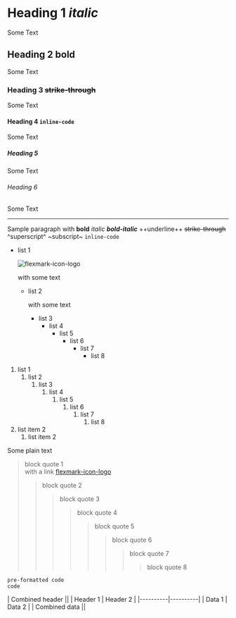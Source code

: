 # Heading 1 _italic_

Some Text

## Heading 2 **bold**

Some Text

### Heading 3 ~~strike-through~~

Some Text

#### Heading 4 `inline-code`

Some Text

##### Heading 5

Some Text

###### Heading 6

Some Text

------

Sample paragraph with **bold** *italic* ***bold-italic*** ++underline++ ~~strike-through~~
^superscript^ ~subscript~ `inline-code`

* list 1

  ![flexmark-icon-logo](file:///Users/vlad/src/flexmark-java/assets/images/flexmark-icon-logo@2x.png)

  with some text

  * list 2

    with some text

    * list 3
      * list 4
        * list 5
          * list 6
            * list 7
              * list 8

<!--  -->

1. list 1
   1. list 2
      1. list 3
         1. list 4
            1. list 5
               1. list 6
                  1. list 7
                     1. list 8
1. list item 2
   1. list item 2

Some plain text

> block quote 1  
> with a link [flexmark-icon-logo](https://raw.githubusercontent.com/vsch/flexmark-java/master/assets/images/flexmark-icon-logo%402x.png "Title: flexmark-java logo")
> > block quote 2
> > > block quote 3
> > > > block quote 4
> > > > > block quote 5
> > > > > > block quote 6
> > > > > > > block quote 7
> > > > > > > > block quote 8

```
pre-formatted code
code
```


| Combined header    ||
| Header 1 | Header 2 |
|----------|----------|
| Data 1   | Data 2   |
| Combined data      ||

